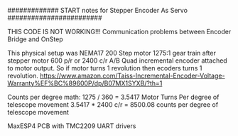 ############# START notes for Stepper Encoder As Servo ########################


THIS CODE IS NOT WORKING!!!  Communication problems between Encoder Bridge and OnStep


This physical setup was NEMA17 200 Step motor
1275:1 gear train after stepper motor
600 p/r or 2400 c/r A/B Quad incremental encoder attached to motor output.  So if motor turns 1 revolution then ecoders turns 1 revolution.
https://www.amazon.com/Taiss-Incremental-Encoder-Voltage-Warranty%EF%BC%89600P/dp/B07MX1SYXB/?th=1

Counts per degree math:  1275 / 360 = 3.5417 Motor Turns Per degree of telescope movement
3.5417 * 2400 c/r = 8500.08 counts per degree of telescope movement

MaxESP4 PCB with TMC2209 UART drivers




